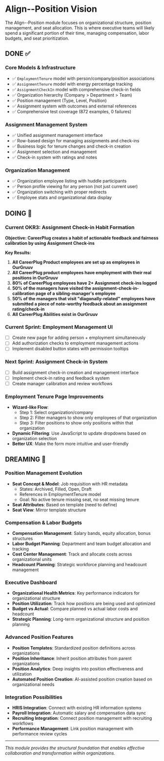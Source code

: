 # Align--Position Vision

The Align--Position module focuses on organizational structure, position management, and seat allocation. This is where executive teams will likely spend a significant portion of their time, managing compensation, labor budgets, and seat prioritization.

## DONE ✅

### Core Models & Infrastructure
- ✅ `EmploymentTenure` model with person/company/position associations
- ✅ `AssignmentTenure` model with energy percentage tracking
- ✅ `AssignmentCheckIn` model with comprehensive check-in fields
- ✅ Organization hierarchy (Company > Department > Team)
- ✅ Position management (Type, Level, Position)
- ✅ Assignment system with outcomes and external references
- ✅ Comprehensive test coverage (872 examples, 0 failures)

### Assignment Management System
- ✅ Unified assignment management interface
- ✅ Row-based design for managing assignments and check-ins
- ✅ Business logic for tenure changes and check-in creation
- ✅ Assignment selection and management
- ✅ Check-in system with ratings and notes

### Organization Management
- ✅ Organization employee listing with huddle participants
- ✅ Person profile viewing for any person (not just current user)
- ✅ Organization switching with proper redirects
- ✅ Employee stats and organizational data display

## DOING 🔄

### **Current OKR3: Assignment Check-in Habit Formation**
**Objective: CareerPlug creates a habit of actionable feedback and fairness calibration by using Assignment Check-ins**

**Key Results:**
1. **All CareerPlug Product employees are set up as employees in OurGruuv**
2. **All CareerPlug product employees have employment with their real positions in OurGruuv**
3. **80% of CareerPlug employees have 2+ Assignment check-ins logged**
4. **50% of the managers have visited the assignment-check-in-calibration page of a sibling-manager's employee**
5. **50% of the managers that visit "diagonally-related" employees have submitted a piece of note-worthy feedback about an assignment rating/check-in**
6. **All CareerPlug Abilities exist in OurGruuv**

### **Current Sprint: Employment Management UI**
- [ ] Create new page for adding person + employment simultaneously
- [ ] Add authorization checks to employment management actions
- [ ] Implement disabled button states with permission tooltips

### **Next Sprint: Assignment Check-in System**
- [ ] Build assignment check-in creation and management interface
- [ ] Implement check-in rating and feedback system
- [ ] Create manager calibration and review workflows

### **Employment Tenure Page Improvements**
- **Wizard-like Flow**: 
  - Step 1: Select organization/company
  - Step 2: Filter managers to show only employees of that organization
  - Step 3: Filter positions to show only positions within that organization
- **Dynamic Filtering**: Use JavaScript to update dropdowns based on organization selection
- **Better UX**: Make the form more intuitive and user-friendly

## DREAMING 💭

### **Position Management Evolution**
- **Seat Concept & Model**: Job requisition with HR metadata
  - States: Archived, Filled, Open, Draft
  - References in EmploymentTenure model
  - Goal: No active tenure missing seat, no seat missing tenure
- **Seat Attributes**: Based on template (need to define)
- **Seat View**: Mirror template structure

### **Compensation & Labor Budgets**
- **Compensation Management**: Salary bands, equity allocation, bonus structures
- **Labor Budget Planning**: Department and team budget allocation and tracking
- **Cost Center Management**: Track and allocate costs across organizational units
- **Headcount Planning**: Strategic workforce planning and headcount management

### **Executive Dashboard**
- **Organizational Health Metrics**: Key performance indicators for organizational structure
- **Position Utilization**: Track how positions are being used and optimized
- **Budget vs Actual**: Compare planned vs actual labor costs and headcount
- **Strategic Planning**: Long-term organizational structure and position planning

### **Advanced Position Features**
- **Position Templates**: Standardized position definitions across organizations
- **Position Inheritance**: Inherit position attributes from parent organizations
- **Position Analytics**: Deep insights into position effectiveness and utilization
- **Automated Position Creation**: AI-assisted position creation based on organizational needs

### **Integration Possibilities**
- **HRIS Integration**: Connect with existing HR information systems
- **Payroll Integration**: Automatic salary and compensation data sync
- **Recruiting Integration**: Connect position management with recruiting workflows
- **Performance Management**: Link position management with performance review cycles

---

*This module provides the structural foundation that enables effective collaboration and transformation within organizations.*
